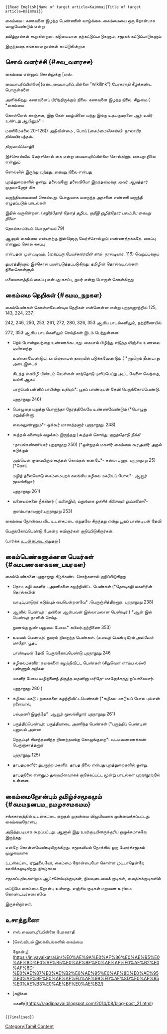 ```{=mediawiki}
{{Read English|Name of target article=Kaimmai|Title of target article=Kaimmai}}
```
கைம்மை : கணவனை இழந்த பெண்ணின் வாழ்க்கை. கைம்மையை ஒரு நோன்பாக வாழவேண்டும் என்று
தமிழ்நூல்கள் கூறுகின்றன. கடுமையான தற்கட்டுப்பாடுகளும், சமூகக் கட்டுப்பாடுகளும்
இருந்ததை சங்ககால நூல்கள் காட்டுகின்றன

## சொல் வளர்ச்சி {#சல_வளரசச}

கைம்மை என்னும் சொல்லுக்கு [எஸ்.
வையாபுரிப்பிள்ளை](எஸ்._வையாபுரிப்_பிள்ளை "wikilink") பேரகராதி கீழ்க்கண்ட பொருள்களை
அளிக்கிறது. கணவனைப் பிரிந்திருக்கும் நிலை. கணவனை இழந்த நிலை. சிறுமை.( *கைம்மை
கொள்ளேல் காஞ்சன, இது கேள் ஊழ்வினை வந்து இங்கு உதயகுமரனை ஆர் உயிர் உண்டது ஆயினும்* -
மணிமேகலை 20-126)) அறிவின்மை , பொய் (*கைம்மைசொல்லி*- நாலாயிர திவ்யபிரபந்தம்.
திருவாய்மொழி)

இச்சொல்லில் வேர்ச்சொல் கை என்று வையாபுரிப்பிள்ளை சொல்கிறார். கையறு நிலை என்னும்
சொல்லில் இருந்து வந்தது. [கையறு நிலை](கையறுநிலை "wikilink") என்பது
புறத்துறைகளில் ஒன்று. தலைவனோ தலைவியோ இறந்தமைக்கு அவர் ஆயத்தார் முதலானோர் மிக
வருந்தியமையைச் சொல்வது. பொதுவாக மறைந்த அரசனை எண்ணி வருந்தி எழுதப்படும் பாடல்கள்
இதில் வருகின்றன. (*கழிந்தோர் தேஎத் தழிபட குறீஇ ஒழிந்தோர் புலம்பிய கையறு நிலை-*
தொல்காப்பியம் பொருளியல் 79)

ஆனால் கைம்மை என்பதற்கு இன்னொரு வேர்ச்சொல்லும் எண்ணத்தக்கதே. கைப்பு என்னும் சொல் கசப்பு
என்பதன் முன்வடிவம். (*கைப்பறா பேய்ச்சுரையின் காய்*- நாலடியார். 116) வெறுப்புக்கும்
துயரத்திற்கும் இச்சொல் பயன்படுத்தப்படுகிறது. தமிழின் தொல்வடிவங்கள் நிலைகொள்ளும்
மலையாளத்தில் கைப்பு என்பது கசப்பு, துயர் என்று பொருள் கொள்கிறது

## கைம்மை நெறிகள் {#கமம_நறகள}

கைம்பெண்கள் கொள்ளவேண்டிய நெறிகள் என்னென்ன என்று புறநானூற்றில் 125, 143, 224, 237,
242, 246, 250, 253, 261, 272, 280, 326, 353 ஆகிய பாடல்களிலும், நற்றிணையில்
272, 353 ஆகிய பாடல்களிலும் செய்திகள் இடம் பெற்றுள்ளன.

-   நெய் போன்றவற்றை உண்ணக்கூடாது. கையால் பிழிந்து எடுத்த மிஞ்சிய உணவை புளிகலந்து
    உண்ணவேண்டும். பாயில்லாமல் தரையில் படுக்கவேண்டும் ( *நறுநெய் தீண்டாது அடைஇடைக்
    கிடந்த கைபிழி பிண்டம் வெள்என் சாந்தொடு புளிப்பெய்து அட்ட வேளை வெந்தை, வல்சி ஆகப்
    பரற்பெய் பள்ளிப் பாயின்று வதியும்*: பூதப் பாண்டியன் தேவி பெருங்கோப்பெண்டு.
    புறநாநூறு 246)
-   பொழுதை மறுத்து பொருந்தா நேரத்திலேயே உண்ணவேண்டும் (*பொழுது மறுத்தின்னா
    வைகலுண்ணும்*- ஒக்கூர் மாசாத்தனார் புறாநாநூறு. 248)
-   கூந்தல் களையும் வழக்கம் இருந்தது (*கூந்தல் கொய்து, குறுந்தொடு நீக்கி*
    -தாயங்கண்ணியார் புறநாநூறு 250) (*ஒள்நுதல் மகளிர் கைம்மை கூரஅவிர் அறல் கடுக்கும்
    அம்மென் குவையிருங் கூந்தல் கொய்தல் கண்டே*- கல்லாடனார். புறநாநூறு 25) (*கொய்
    மழித் தலையொடு கைம்மையுறக் கலங்கிய கழிகல மகடூஉப் போல*- ஆவூர் மூலங்கிழார்
    புறநாநூறு 261)
-   வளையல்களை நீக்கினர் ( *வளைஇல், வறுங்கை ஓச்சிக் கிளையுள் ஒய்வலோ?*-
    குளம்பாதாயனார்.புறநாநூறு 253)

கைம்மை நோன்பை விட உடன்கட்டை ஏறுதலே சிறந்தது என்று பூதப் பாண்டியன் தேவி
பெருங்கோப்பெண்டு போன்ற கவிஞர்கள் குறிப்பிடுகிறார்கள்.

(பார்க்க [உடன்கட்டை ஏறுதல்](உடன்கட்டை_ஏறுதல் "wikilink") )

## கைம்பெண்களுக்கான பெயர்கள் {#கமபணகளககன_பயரகள}

கைம்பெண்களை புறநாநூறு கீழ்க்கண்ட சொற்களால் குறிப்பிடுகிறது

-   தொடி கழி மகளிர் : அணிகளை கழற்றிவிட்ட பெண்கள் (*தொடிகழி மகளிரின் தொல்கவின்
    வாடிப்,பாடுநர் கடும்பும் பையென்றனவே* .பெருஞ்சித்திரனார். புறநாநூறு 238)
-   ஆளில் பெண்டிர் : தன்னை ஆள்பவன் இல்லாமலான பெண்டிர் ( *ஆள் இல் பெண்டிர் தாளின் செய்த
    நுணங்கு நுண் பனுவல் போல.* கபிலர்.நற்றிணை 353)
-   உயவல் பெண்டிர்: துயரம் நிறைந்த பெண்கள். (*உயவற் பெண்டிரேம் அல்லேம் மாதோ.* பூதப்
    பாண்டியன் தேவி பெருங்கோப்பெண்டு.புறநாநூறு 246
-   கழிகலமகளிர் :நகைகளை கழற்றிவிட்ட பெண்கள் (சிறுவெள் ளாம்ப லல்லி யுண்ணும் கழிகல
    மகளிர் போல வழிநினைந் திருத்த லதனினு மரிதே- மாறோக்கத்து நப்பசலையார்.
    புறநாநூறு 280 )
-   கழிகல மகடூ : நகைகளை கழற்றிவிட்டபெண்கள் (*கழிகல மகடூஉப் போல புல்என் றனையால்,
    பல்அணி இழந்தே* :ஆவூர் மூலங்கிழார் புறநாநூறு 261)
-   பருத்திப்பெண்டிர்: பருத்தியாடை அணிந்த பெண்கள் (*பருத்திப் பெண்டின் பனுவல் அன்ன
    நெருப்புச் சினந்தணிந்த நிணந்தயங்கு கொழுங்குறை*: வடமவண்ணக்கண் பெருஞ்சாத்தனார்
    புறநாநூறு 125)
-   தாபதமகளிர்: துயருற்ற மகளிர். தாபத நிலை என்பது புறத்துறைகளில் ஒன்று.
    தாபதநிலை என்னும் துறையினவாகக் குறிக்கப்பட்ட மூன்று பாடல்கள் புறநாநூற்றில் உள்ளன.

## கைம்மைநோன்பும் தமிழ்ச்சமூகமும் {#கமமநனபம_தமழசசமகமம}

சங்ககாலத்தில் உடன்கட்டை ஏறுதல் முதன்மை விழுமியமாக முன்வைக்கப்பட்டது. கைம்மைநோன்பு
அடுத்தபடியாக கூறப்பட்டது. ஆனால் இது உயர்குடியினருக்குரிய ஒழுக்கமாகவே இருந்தது
என்றே கொள்ளவேண்டியிருக்கிறது. சமூகவியல் நோக்கில் ஒரு போர்ச்சமூகம் முழுமையாக
உடன்கட்டை ஏறுதலையோ, கைம்மை நோன்பையோ கொள்ள முடியாதென்றே ஊகிக்கமுடிகிறது. நிகழ்கால
சமூகப்பதிவுகளிலும் ஆட்சிசெய்யும்குடிகள், நிலவுடைமைக் குடிகள், வைதிகக்குடிகளில்
மட்டுமே கைம்மை நோன்பு உள்ளது. எஞ்சிய குடிகள் மறுமண உரிமை கொண்டவர்களாகவே
இருக்கிறார்கள்.

## உசாத்துணை

-   எஸ்.வையாபுரிப்பிள்ளை பேரகராதி
-   [செவ்வியல் இலக்கியங்களில் கைம்மை
    நோன்பு](https://iniyavaikatral.in/%E0%AE%9A%E0%AF%86%E0%AE%B5%E0%AF%8D%E0%AE%B5%E0%AE%BF%E0%AE%AF%E0%AE%B2%E0%AF%8D-%E0%AE%87%E0%AE%B2%E0%AE%95%E0%AF%8D%E0%AE%95%E0%AE%BF%E0%AE%AF%E0%AE%99%E0%AF%8D%E0%AE%95%E0%AE%B3%E0%AE%BF%E0%AE%B2/)
-   [கழிகல
    மகளிர்](https://aadipaavai.blogspot.com/2014/08/blog-post_21.html)

```{=mediawiki}
{{Finalised}}
```
[Category:Tamil Content](Category:Tamil_Content "wikilink")
